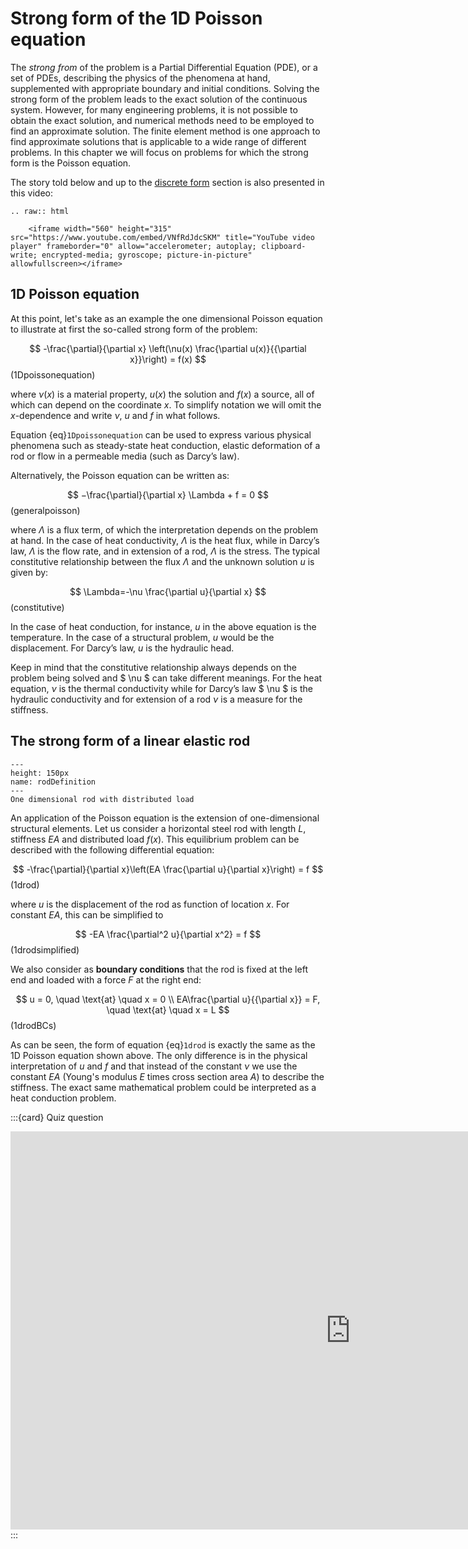 # Strong form of the 1D Poisson equation

The *strong from* of the problem is a Partial Differential Equation (PDE), or a set of PDEs, describing the physics of the phenomena at hand, supplemented with appropriate boundary and initial conditions. Solving the strong form of the problem leads to the exact solution of the continuous system. However, for many engineering problems, it is not possible to obtain the exact solution, and numerical methods need to be employed to find an approximate solution. The finite element method is one approach to find approximate solutions that is applicable to a wide range of different problems. In this chapter we will focus on problems for which the strong form is the Poisson equation. 

The story told below and up to the [discrete form](./discrete.ipynb) section is also presented in this video: 

```{eval-rst}
.. raw:: html

    <iframe width="560" height="315" src="https://www.youtube.com/embed/VNfRdJdcSKM" title="YouTube video player" frameborder="0" allow="accelerometer; autoplay; clipboard-write; encrypted-media; gyroscope; picture-in-picture" allowfullscreen></iframe>
```

##  1D Poisson equation
At this point, let's take as an example the one dimensional Poisson equation to illustrate at first the so-called strong form of the problem:

$$
-\frac{\partial}{\partial x} \left(\nu(x) \frac{\partial u(x)}{{\partial x}}\right) = f(x)
$$ (1Dpoissonequation)

where $\nu(x)$ is a material property, $u(x)$ the solution and $f(x)$ a source, all of which can depend on the coordinate $x$. To simplify notation we will omit the $x$-dependence and write $\nu$, $u$ and $f$ in what follows.

Equation {eq}`1Dpoissonequation` can be used to express various physical phenomena such as steady-state heat conduction, elastic deformation of a rod or flow in a permeable media (such as Darcy’s law).

Alternatively, the Poisson equation can be written as: 

$$ 
−\frac{\partial}{\partial x} \Lambda + f = 0 
$$ (generalpoisson)

where $\Lambda$ is a flux term, of which the interpretation depends on the problem at hand. In the case of heat conductivity, $\Lambda$ is the heat flux, while in Darcy’s law, $\Lambda$ is the flow rate, and in extension of a rod, $\Lambda$ is the stress. The typical constitutive relationship between the flux $\Lambda$ and the unknown solution $u$ is given by:

$$ 
\Lambda=-\nu \frac{\partial u}{\partial x}
$$ (constitutive)

In the case of heat conduction, for instance, $u$ in the above equation is the temperature. In the case of a structural problem, $u$ would be the displacement. For Darcy’s law, $u$ is the hydraulic head. 

Keep in mind that the constitutive relationship always depends on the problem being solved and $ \nu $ can take different meanings. For the heat equation, $\nu$ is the thermal conductivity while for Darcy’s law $ \nu $ is the hydraulic conductivity and for extension of a rod $\nu$ is a measure for the stiffness. 

## The strong form of a linear elastic rod
```{figure} https://files.mude.citg.tudelft.nl/barDefinition-1.png
---
height: 150px
name: rodDefinition
---
One dimensional rod with distributed load
```

An application of the Poisson equation is the extension of one-dimensional structural elements. Let us consider a horizontal steel rod with length $L$, stiffness $EA$ and distributed load $f(x)$. This equilibrium problem can be described with the following differential equation:


$$
-\frac{\partial}{\partial x}\left(EA \frac{\partial u}{\partial x}\right) = f
$$ (1drod)

where $u$ is the displacement of the rod as function of location $x$. For constant $EA$, this can be simplified to

$$
-EA \frac{\partial^2 u}{\partial x^2} = f
$$ (1drodsimplified)


We also consider as **boundary conditions** that the rod is fixed at the left end and loaded with a force $F$ at the right end:

$$
u = 0, \quad \text{at} \quad x = 0 \\
EA\frac{\partial u}{{\partial x}} = F, \quad \text{at} \quad x = L
$$ (1drodBCs)

As can be seen, the form of equation {eq}`1drod` is exactly the same as the 1D Poisson equation shown above. The only difference is in the physical interpretation of $u$ and $f$ and that instead of the constant $\nu$ we use the constant $EA$ (Young's modulus $E$ times cross section area $A$) to describe the stiffness. The exact same mathematical problem could be interpreted as a heat conduction problem. 

:::{card} Quiz question
<iframe src="https://tudelft.h5p.com/content/1292102761306552137/embed" aria-label="Boundary conditions for heat equation" width="1088" height="637" frameborder="0" allowfullscreen="allowfullscreen" allow="autoplay *; geolocation *; microphone *; camera *; midi *; encrypted-media *"></iframe><script src="https://tudelft.h5p.com/js/h5p-resizer.js" charset="UTF-8"></script>
:::

